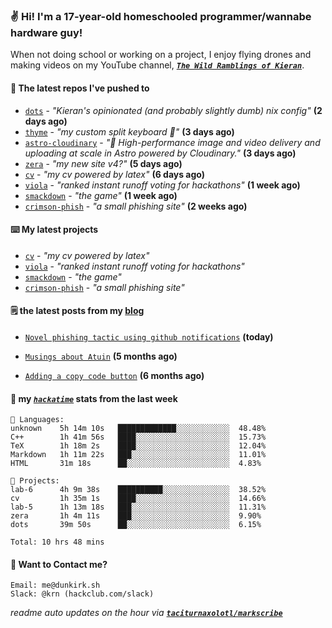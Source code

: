 ### ✌️ Hi! I'm a 17-year-old homeschooled programmer/wannabe hardware guy!

When not doing school or working on a project, I enjoy flying drones and making videos on my YouTube channel, [**_`The Wild Ramblings of Kieran`_**](https://youtube.com/@kieran.rambles).

#### 👷 The latest repos I've pushed to

- [`dots`](https://github.com/taciturnaxolotl/dots) - _"Kieran's opinionated (and probably slightly dumb) nix config"_ **(2 days ago)**
- [`thyme`](https://github.com/taciturnaxolotl/thyme) - _"my custom split keyboard 🫶"_ **(3 days ago)**
- [`astro-cloudinary`](https://github.com/cloudinary-community/astro-cloudinary) - _"🚀 High-performance image and video delivery and uploading at scale in Astro powered by Cloudinary."_ **(3 days ago)**
- [`zera`](https://github.com/taciturnaxolotl/zera) - _"my new site v4?"_ **(5 days ago)**
- [`cv`](https://github.com/taciturnaxolotl/cv) - _"my cv powered by latex"_ **(6 days ago)**
- [`viola`](https://github.com/taciturnaxolotl/viola) - _"ranked instant runoff voting for hackathons"_ **(1 week ago)**
- [`smackdown`](https://github.com/taciturnaxolotl/smackdown) - _"the game"_ **(1 week ago)**
- [`crimson-phish`](https://github.com/taciturnaxolotl/crimson-phish) - _"a small phishing site"_ **(2 weeks ago)**

#### ⌨️ My latest projects

- [`cv`](https://github.com/taciturnaxolotl/cv) - _"my cv powered by latex"_
- [`viola`](https://github.com/taciturnaxolotl/viola) - _"ranked instant runoff voting for hackathons"_
- [`smackdown`](https://github.com/taciturnaxolotl/smackdown) - _"the game"_
- [`crimson-phish`](https://github.com/taciturnaxolotl/crimson-phish) - _"a small phishing site"_

#### 🗒️ the latest posts from my [blog](https://dunkirk.sh)

- [`Novel phishing tactic using github notifications`](https://dunkirk.sh/blog/github-phishing/) **(today)**

- [`Musings about Atuin`](https://dunkirk.sh/blog/atuin/) **(5 months ago)**

- [`Adding a copy code button`](https://dunkirk.sh/blog/adding-a-copy-button/) **(6 months ago)**



#### 📡 my [_`hackatime`_](https://waka.hackclub.com) stats from the last week

```text
💾 Languages:
unknown    5h 14m 10s   █████████████░░░░░░░░░░░░  48.48%
C++        1h 41m 56s   ████░░░░░░░░░░░░░░░░░░░░░  15.73%
TeX        1h 18m 2s    ████░░░░░░░░░░░░░░░░░░░░░  12.04%
Markdown   1h 11m 22s   ███░░░░░░░░░░░░░░░░░░░░░░  11.01%
HTML       31m 18s      ██░░░░░░░░░░░░░░░░░░░░░░░  4.83%

💼 Projects:
lab-6      4h 9m 38s    ██████████░░░░░░░░░░░░░░░  38.52%
cv         1h 35m 1s    ████░░░░░░░░░░░░░░░░░░░░░  14.66%
lab-5      1h 13m 18s   ███░░░░░░░░░░░░░░░░░░░░░░  11.31%
zera       1h 4m 11s    ███░░░░░░░░░░░░░░░░░░░░░░  9.90%
dots       39m 50s      ██░░░░░░░░░░░░░░░░░░░░░░░  6.15%

Total: 10 hrs 48 mins
```

#### 📮 Want to Contact me?

```text
Email: me@dunkirk.sh
Slack: @krn (hackclub.com/slack)
```

_readme auto updates on the hour via [**`taciturnaxolotl/markscribe`**](https://github.com/taciturnaxolotl/markscribe)_
